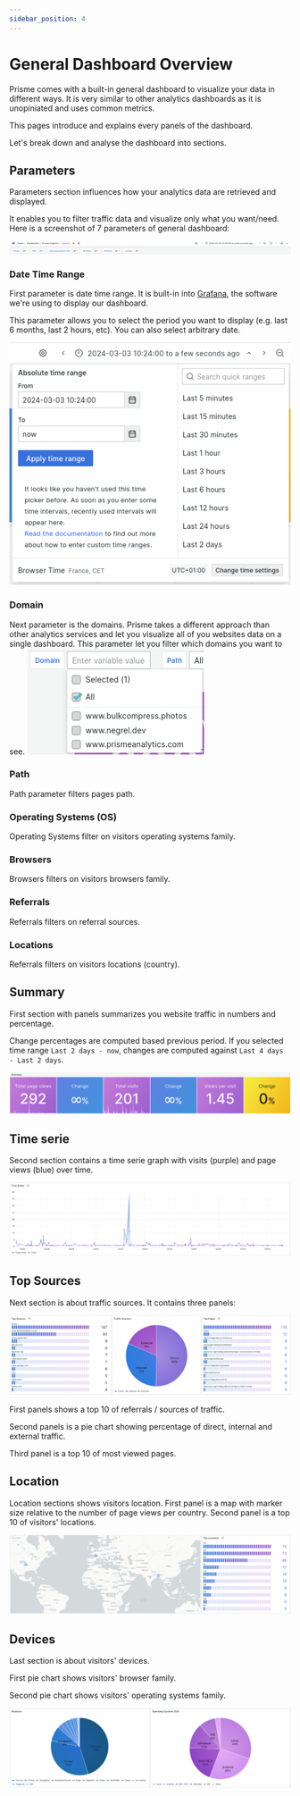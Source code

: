 ```yaml
---
sidebar_position: 4
---
```


# General Dashboard Overview

Prisme comes with a built-in general dashboard to visualize your data in
different ways. It is very similar to other analytics dashboards as it is
unopiniated and uses common metrics.

This pages introduce and explains every panels of the dashboard.

Let's break down and analyse the dashboard into sections.

## Parameters

Parameters section influences how your analytics data are retrieved and displayed.

It enables you to filter traffic data and visualize only what you want/need. Here
is a screenshot of 7 parameters of general dashboard:

![General dashboard parameters screenshot](./general-dashboard/parameters.png)

### Date Time Range

First parameter is date time range. It is built-in into [Grafana](https://grafana.com/grafana),
the software we're using to display our dashboard.

This parameter allows you to select the period you want to display (e.g. last
6 months, last 2 hours, etc). You can also select arbitrary date.

![Date time range picker screenshot](./general-dashboard/datetime-range-picker.png)

### Domain

Next parameter is the domains. Prisme takes a different approach than other analytics
services and let you visualize all of you websites data on a single dashboard.
This parameter let you filter which domains you want to see.
![Domain picker screenshot](./general-dashboard/domain-picker.png)

### Path

Path parameter filters pages path.

### Operating Systems (OS)

Operating Systems filter on visitors operating systems family.

### Browsers

Browsers filters on visitors browsers family.

### Referrals

Referrals filters on referral sources.

### Locations

Referrals filters on visitors locations (country).

## Summary

First section with panels summarizes you website traffic in numbers and percentage.

Change percentages are computed based previous period. If you selected time range
`Last 2 days - now`, changes are computed against `Last 4 days - Last 2 days`.

![Summary section screenshot](./general-dashboard/summary.png)


## Time serie

Second section contains a time serie graph with visits (purple) and page views
(blue) over time.

![Time serie section screenshot](./general-dashboard/timeserie.png)

## Top Sources

Next section is about traffic sources. It contains three panels:

![Traffic sources section screenshot](./general-dashboard/top-sources.png)

First panels shows a top 10 of referrals / sources of traffic.

Second panels is a pie chart showing percentage of direct, internal and external
traffic.

Third panel is a top 10 of most viewed pages.

## Location

Location sections shows visitors location. First panel is a map with marker size
relative to the number of page views per country. Second panel is a top 10 of
visitors' locations.

![Location section screenshot](./general-dashboard/map.png)

## Devices

Last section is about visitors' devices.

First pie chart shows visitors' browser family.

Second pie chart shows visitors' operating systems family.

![Device section screenshot](./general-dashboard/devices.png)
